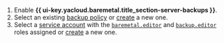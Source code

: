 1. Enable **{{ ui-key.yacloud.baremetal.title_section-server-backups }}**.
1. Select an existing [backup policy](../../../backup/concepts/policy.md) or [create](../../../backup/operations/policy-vm/create.md) a new one.
1. Select a [service account](../../../iam/concepts/users/service-accounts.md) with the [`baremetal.editor`](../../../baremetal/security/index.md#baremetal-editor) and [`backup.editor`](../../../backup/security/index.md#backup-editor) roles assigned or [create](../../../iam/operations/sa/create.md) a new one.
